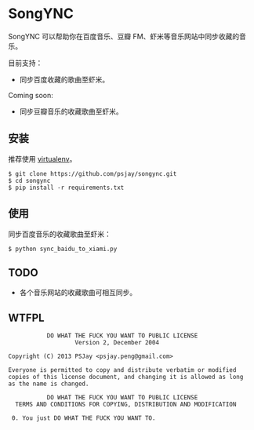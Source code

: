 # SongYNC

SongYNC 可以帮助你在百度音乐、豆瓣 FM、虾米等音乐网站中同步收藏的音乐。

目前支持：

- 同步百度收藏的歌曲至虾米。

Coming soon:

- 同步豆瓣音乐的收藏歌曲至虾米。

## 安装

推荐使用 [virtualenv](http://www.virtualenv.org)。

    $ git clone https://github.com/psjay/songync.git
    $ cd songync
    $ pip install -r requirements.txt

## 使用

同步百度音乐的收藏歌曲至虾米：

    $ python sync_baidu_to_xiami.py

## TODO 

- 各个音乐网站的收藏歌曲可相互同步。

## WTFPL

               DO WHAT THE FUCK YOU WANT TO PUBLIC LICENSE
                       Version 2, December 2004

    Copyright (C) 2013 PSJay <psjay.peng@gmail.com>

    Everyone is permitted to copy and distribute verbatim or modified
    copies of this license document, and changing it is allowed as long
    as the name is changed.

               DO WHAT THE FUCK YOU WANT TO PUBLIC LICENSE
      TERMS AND CONDITIONS FOR COPYING, DISTRIBUTION AND MODIFICATION

     0. You just DO WHAT THE FUCK YOU WANT TO.
